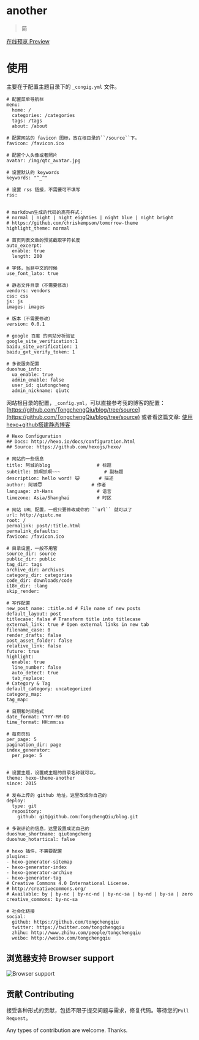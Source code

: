 # another

> 简

[在线预览 Preview](http://qiutc.me)

# 使用

主要在于配置主题目录下的 ``_congig.yml`` 文件。
```
# 配置菜单导航栏
menu:
  home: /
  categories: /categories
  tags: /tags
  about: /about

# 配置网站的 favicon 图标，放在根目录的``/source``下。
favicon: /favicon.ico

# 配置个人头像或者照片
avatar: /img/qtc_avatar.jpg

# 设置默认的 keywords
keywords: "^_^"

# 设置 rss 链接，不需要可不填写
rss:


# markdown生成的代码的高亮样式：
# normal | night | night eighties | night blue | night bright
# https://github.com/chriskempson/tomorrow-theme
highlight_theme: normal

# 首页列表文章的预览截取字符长度
auto_excerpt:
  enable: true
  length: 200

# 字体，当非中文的时候
use_font_lato: true

# 静态文件目录（不需要修改）
vendors: vendors
css: css
js: js
images: images

# 版本（不需要修改）
version: 0.0.1

# google 百度 的网站分析验证
google_site_verification:1
baidu_site_verification: 1
baidu_gxt_verify_token: 1

# 多说服务配置
duoshuo_info:
  ua_enable: true
  admin_enable: false
  user_id: qiutongcheng
  admin_nickname: qiutc

```

网站根目录的配置，``_config.yml``，可以直接参考我的博客的配置：
[https://github.com/TongchengQiu/blog/tree/source](https://github.com/TongchengQiu/blog/tree/source)
或者看这篇文章: [使用hexo+github搭建静态博客
](http://qiutc.me/post/%E4%BD%BF%E7%94%A8hexo-github%E6%90%AD%E5%BB%BA%E9%9D%99%E6%80%81%E5%8D%9A%E5%AE%A2.html)
```
# Hexo Configuration
## Docs: http://hexo.io/docs/configuration.html
## Source: https://github.com/hexojs/hexo/

# 网站的一些信息
title: 阿城的blog                 # 标题
subtitle: 抓啊抓啊~~~				 # 副标题
description: hello word! 😺		 # 描述
author: 阿城😇					 # 作者
language: zh-Hans				 # 语言
timezone: Asia/Shanghai          # 时区

# 网站 URL 配置，一般只要修改成你的 ``url`` 就可以了
url: http://qiutc.me
root: /
permalink: post/:title.html
permalink_defaults:
favicon: /favicon.ico

# 目录设置，一般不用管
source_dir: source
public_dir: public
tag_dir: tags
archive_dir: archives
category_dir: categories
code_dir: downloads/code
i18n_dir: :lang
skip_render:

# 写作配置
new_post_name: :title.md # File name of new posts
default_layout: post
titlecase: false # Transform title into titlecase
external_link: true # Open external links in new tab
filename_case: 0
render_drafts: false
post_asset_folder: false
relative_link: false
future: true
highlight:
  enable: true
  line_number: false
  auto_detect: true
  tab_replace:
# Category & Tag
default_category: uncategorized
category_map:
tag_map:

# 日期和时间格式
date_format: YYYY-MM-DD
time_format: HH:mm:ss

# 每页页码
per_page: 5
pagination_dir: page
index_generator:
  per_page: 5


# 设置主题，设置成主题的目录名称就可以，
theme: hexo-theme-another
since: 2015

# 发布上传的 github 地址，这里改成你自己的
deploy:
  type: git
  repository:
    github: git@github.com:TongchengQiu/blog.git

# 多说评论的信息，这里设置成泥自己的
duoshuo_shortname: qiutongcheng
duoshuo_hotartical: false

# hexo 插件，不需要配置
plugins:
- hexo-generator-sitemap
- hexo-generator-index
- hexo-generator-archive
- hexo-generator-tag
# Creative Commons 4.0 International License.
# http://creativecommons.org/
# Available: by | by-nc | by-nc-nd | by-nc-sa | by-nd | by-sa | zero
creative_commons: by-nc-sa

# 社会化链接
social:
  github: https://github.com/tongchengqiu
  twitter: https://twitter.com/tongchengqiu
  zhihu: http://www.zhihu.com/people/tongchengqiu
  weibo: http://weibo.com/tongchengqiu

```

## 浏览器支持 Browser support

![Browser support](http://iissnan.com/nexus/next/browser-support.png)


## 贡献 Contributing

接受各种形式的贡献，包括不限于提交问题与需求，修复代码。等待您的`Pull Request`。

Any types of contribution are welcome. Thanks.
